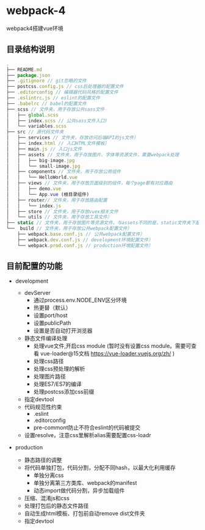 # webpack-4
webpack4搭建vue环境

## 目录结构说明

```javascript
.
├── README.md
├── package.json
├── .gitignore // git忽略的文件
├── postcss.config.js // css后处理器的配置文件
├── .editorconfig // 编辑器代码风格的配置文件
├── .eslintrc.js // eslint的配置文件
├── .babelrc // babel的配置文件
├── scss // 文件夹，用于存放公共sass文件
│   ├── global.scss
│   ├── index.scss // 公共sass文件入口)
│   └── variables.scss
├── src // 源代码文件夹
│   ├── services // 文件夹，存放访问后端API的js文件）
│   ├── index.html // 入口HTML文件模板）
│   ├── main.js // 入口js文件
│   ├── assets // 文件夹，用于存放图片、字体等资源文件，需要webpack处理
│   │   ├── big-image.jpg
│   │   └── small-image.jpg
│   ├── components // 文件夹，用于存放公用组件
│   │   └── HelloWorld.vue
│   ├── views // 文件夹，用于存放页面级别的组件，每个page都有对应路由
│   │   ├── demo.vue
│   │   └── App.vue (根目录组件)
│   ├── router// 文件夹，用于存放路由配置
│   │   └── index.js
│   ├── store // 文件夹，用于存放vuex相关文件
│   └── utils // 文件夹，用于存放工具文件）
├── static // 文件夹，用于存放图片等资源文件，与assets不同的是，static文件夹下是文件不会经过webpack处理，而是直接被拷贝到输出目录中）
└──  build // 文件夹，用于存放公共webpack配置文件）
    ├── webpack.base.conf.js // 公共webpack配置文件）
    ├── webpack.dev.conf.js // development环境配置文件）
    └── webpack.prod.conf.js // production环境配置文件）
```

## 目前配置的功能

- development
  + devServer
    * 通过process.env.NODE_ENV区分环境
    * 热更替（默认）
    * 设置port/host
    * 设置publicPath
    * 设置是否自动打开浏览器
  + 静态文件编译处理
    * 处理vue文件,开启css module (暂时没有设置css module。需要可查看 vue-loader@15文档 https://vue-loader.vuejs.org/zh/ )
    * 处理css路径
    * 处理css预处理的解析
    * 处理图片路径
    * 处理ES7/ES7的编译
    * 处理postcss添加css前缀
  + 指定devtool
  + 代码规范性约束
    * .eslint
    * .editorconfig
    * pre-commont防止不符合eslint的代码被提交
  + 设置resolve，注意css里解析alias需要配置css-loadr


- production
  + 静态路径的调整
  + 将代码单独打包，代码分割，分配不同hash，以最大化利用缓存
    * 单独分离css
    * 单独分离第三方类库、webpack的manifest
    * 动态import做代码分割，异步加载组件
  + 压缩、混淆js和css
  + 处理打包后的静态文件路径
  + 自动生成html模板、打包前自动remove dist文件夹
  + 指定devtool



